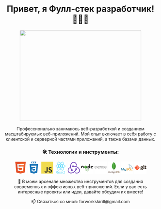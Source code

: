 <h1 align="center">Привет, я Фулл-стек разработчик! 👩‍💻🚀</h1>

<div align="center">
  <img src="https://media.giphy.com/media/dWesBcTLavkZuG35MI/giphy.gif" width="400" height="300"/>
</div>

<p align="center">
  Профессионально занимаюсь веб-разработкой и созданием масштабируемых веб-приложений. Мой опыт включает в себя работу с клиентской и серверной частями приложений, а также базами данных.
</p>

<h3 align="center">🛠 Технологии и инструменты:</h3>

<div align="center">
  <img src="https://github.com/devicons/devicon/blob/master/icons/html5/html5-original.svg" title="HTML5" alt="HTML" width="40" height="40"/>
  <img src="https://github.com/devicons/devicon/blob/master/icons/css3/css3-plain-wordmark.svg"  title="CSS3" alt="CSS" width="40" height="40"/>
  <img src="https://github.com/devicons/devicon/blob/master/icons/javascript/javascript-original.svg" title="JavaScript" alt="JavaScript" width="40" height="40"/>
  <img src="https://github.com/devicons/devicon/blob/master/icons/react/react-original-wordmark.svg" title="React" alt="React" width="40" height="40"/>
  <img src="https://raw.githubusercontent.com/devicons/devicon/1119b9f84c0290e0f0b38982099a2bd027a48bf1/icons/redux/redux-original.svg" title="Redux" width='40' height='40'/>
  <img src="https://github.com/devicons/devicon/blob/master/icons/nodejs/nodejs-original-wordmark.svg" title="Node.js" alt="Node.js" width="40" height="40"/>
  <img src="https://github.com/devicons/devicon/blob/master/icons/express/express-original-wordmark.svg" title="Express.js" alt="Express.js" width="40" height="40"/>
  <img src="https://github.com/devicons/devicon/blob/master/icons/mongodb/mongodb-original-wordmark.svg" title="MongoDB" alt="MongoDB" width="40" height="40"/>
  <img src="https://github.com/devicons/devicon/blob/master/icons/mysql/mysql-original-wordmark.svg" title="MySQL" alt="MySQL" width="40" height="40"/>
  <img src="https://github.com/devicons/devicon/blob/master/icons/git/git-original-wordmark.svg" title="Git" alt="Git" width="40" height="40"/>
</div>

<p align="center">
  🚀 В моем арсенале множество инструментов для создания современных и эффективных веб-приложений. Если у вас есть интересные проекты или идеи, давайте обсудим их вместе!
</p>

<p align="center">
  📫 Связаться со мной: forworkskirill@gmail.com
</p>
